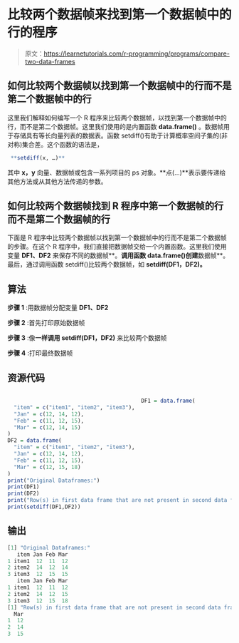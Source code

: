 # 比较两个数据帧来找到第一个数据帧中的行的程序

> 原文：<https://learnetutorials.com/r-programming/programs/compare-two-data-frames>

## 如何比较两个数据帧以找到第一个数据帧中的行而不是第二个数据帧中的行

这里我们解释如何编写一个 R 程序来比较两个数据帧，以找到第一个数据帧中的行，而不是第二个数据帧。这里我们使用的是内置函数 **data.frame()** 。数据帧用于存储具有等长向量列表的数据表。函数 setdiff()有助于计算概率空间子集的(非对称)集合差。这个函数的语法是，

```r
 **setdiff(x, …)** 

```

其中 **x，y** 向量、数据帧或包含一系列项目的 ps 对象。**点(...)**表示要传递给其他方法或从其他方法传递的参数。

## 如何比较两个数据帧找到 R 程序中第一个数据帧的行而不是第二个数据帧的行

下面是 R 程序中比较两个数据帧以找到第一个数据帧中的行而不是第二个数据帧的步骤。在这个 R 程序中，我们直接把数据帧交给一个内置函数。这里我们使用变量 **DF1、DF2** 来保存不同的数据帧**。**调用函数 data.frame()创建**数据帧**。最后，通过调用函数 setdiff()比较两个数据帧，如 **setdiff(DF1，DF2)。**

## 算法

**步骤 1** :用数据帧分配变量 **DF1、DF2**

**步骤 2** :首先打印原始数据帧

**步骤 3** :像**一样调用 setdiff(DF1，DF2)** 来比较两个数据帧

**步骤 4** :打印最终数据帧

## 资源代码

```r

                                          DF1 = data.frame(
  "item" = c("item1", "item2", "item3"),
  "Jan" = c(12, 14, 12),
  "Feb" = c(11, 12, 15),
  "Mar" = c(12, 14, 15)
)
DF2 = data.frame(
  "item" = c("item1", "item2", "item3"),
  "Jan" = c(12, 14, 12),
  "Feb" = c(11, 12, 15),
  "Mar" = c(12, 15, 18)
)
print("Original Dataframes:")
print(DF1)
print(DF2)
print("Row(s) in first data frame that are not present in second data frame:")
print(setdiff(DF1,DF2))

```

## 输出

```r
[1] "Original Dataframes:"
   item Jan Feb Mar
1 item1  12  11  12
2 item2  14  12  14
3 item3  12  15  15
   item Jan Feb Mar
1 item1  12  11  12
2 item2  14  12  15
3 item3  12  15  18
[1] "Row(s) in first data frame that are not present in second data frame:"
  Mar
1  12
2  14
3  15
```
